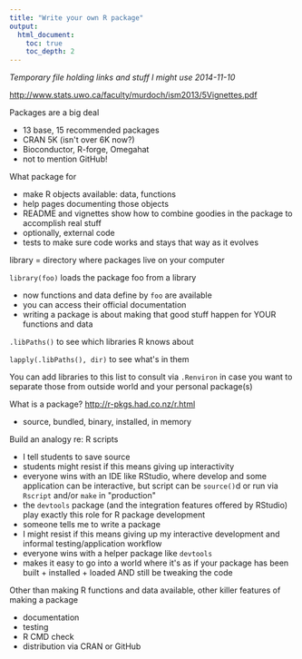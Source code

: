 ```yaml
---
title: "Write your own R package"
output:
  html_document:
    toc: true
    toc_depth: 2
---
```


*Temporary file holding links and stuff I might use 2014-11-10*

<http://www.stats.uwo.ca/faculty/murdoch/ism2013/5Vignettes.pdf>

Packages are a big deal

  * 13 base, 15 recommended packages
  * CRAN 5K (isn't over 6K now?)
  * Bioconductor, R-forge, Omegahat
  * not to mention GitHub!

What package for

  * make R objects available: data, functions
  * help pages documenting those objects
  * README and vignettes show how to combine goodies in the package to accomplish real stuff
  * optionally, external code
  * tests to make sure code works and stays that way as it evolves
 
library = directory where packages live on your computer

`library(foo)` loads the package foo from a library

  * now functions and data define by `foo` are available
  * you can access their official documentation
  * writing a package is about making that good stuff happen for YOUR functions and data

`.libPaths()` to see which libraries R knows about

`lapply(.libPaths(), dir)` to see what's in them

You can add libraries to this list to consult via `.Renviron` in case you want to separate those from outside world and your personal package(s)

What is a package? <http://r-pkgs.had.co.nz/r.html>

  * source, bundled, binary, installed, in memory

Build an analogy re: R scripts

  * I tell students to save source
  * students might resist if this means giving up interactivity
  * everyone wins with an IDE like RStudio, where develop and some application can be interactive, but script can be `source()`d or run via `Rscript` and/or `make` in "production"
  * the `devtools` package (and the integration features offered by RStudio) play exactly this role for R package development
  * someone tells me to write a package
  * I might resist if this means giving up my interactive development and informal testing/application workflow
  * everyone wins with a helper package like `devtools`
  * makes it easy to go into a world where it's as if your package has been built + installed + loaded AND still be tweaking the code

Other than making R functions and data available, other killer features of making a package

  * documentation
  * testing
  * R CMD check
  * distribution via CRAN or GitHub
  
